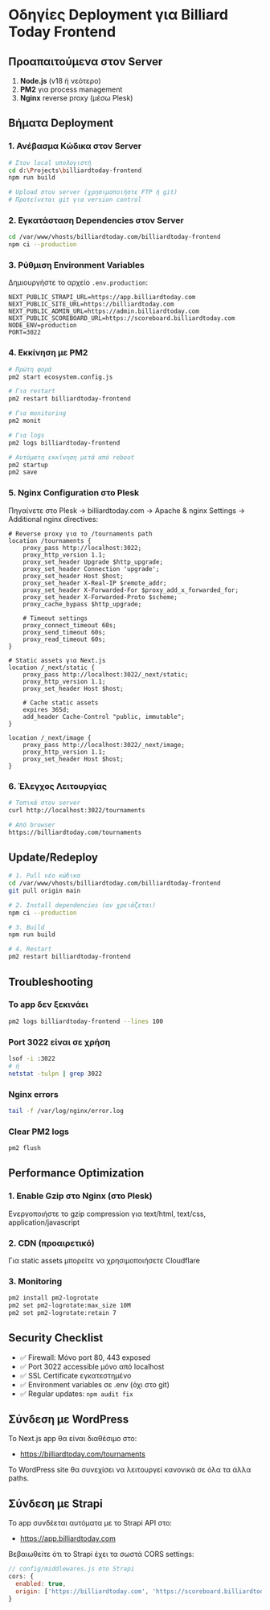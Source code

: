 # Οδηγίες Deployment για Billiard Today Frontend

## Προαπαιτούμενα στον Server

1. **Node.js** (v18 ή νεότερο)
2. **PM2** για process management
3. **Nginx** reverse proxy (μέσω Plesk)

## Βήματα Deployment

### 1. Ανέβασμα Κώδικα στον Server

```bash
# Στον local υπολογιστή
cd d:\Projects\billiardtoday-frontend
npm run build

# Upload στον server (χρησιμοποιήστε FTP ή git)
# Προτείνεται git για version control
```

### 2. Εγκατάσταση Dependencies στον Server

```bash
cd /var/www/vhosts/billiardtoday.com/billiardtoday-frontend
npm ci --production
```

### 3. Ρύθμιση Environment Variables

Δημιουργήστε το αρχείο `.env.production`:

```
NEXT_PUBLIC_STRAPI_URL=https://app.billiardtoday.com
NEXT_PUBLIC_SITE_URL=https://billiardtoday.com
NEXT_PUBLIC_ADMIN_URL=https://admin.billiardtoday.com
NEXT_PUBLIC_SCOREBOARD_URL=https://scoreboard.billiardtoday.com
NODE_ENV=production
PORT=3022
```

### 4. Εκκίνηση με PM2

```bash
# Πρώτη φορά
pm2 start ecosystem.config.js

# Για restart
pm2 restart billiardtoday-frontend

# Για monitoring
pm2 monit

# Για logs
pm2 logs billiardtoday-frontend

# Αυτόματη εκκίνηση μετά από reboot
pm2 startup
pm2 save
```

### 5. Nginx Configuration στο Plesk

Πηγαίνετε στο Plesk → billiardtoday.com → Apache & nginx Settings → Additional nginx directives:

```nginx
# Reverse proxy για το /tournaments path
location /tournaments {
    proxy_pass http://localhost:3022;
    proxy_http_version 1.1;
    proxy_set_header Upgrade $http_upgrade;
    proxy_set_header Connection 'upgrade';
    proxy_set_header Host $host;
    proxy_set_header X-Real-IP $remote_addr;
    proxy_set_header X-Forwarded-For $proxy_add_x_forwarded_for;
    proxy_set_header X-Forwarded-Proto $scheme;
    proxy_cache_bypass $http_upgrade;
    
    # Timeout settings
    proxy_connect_timeout 60s;
    proxy_send_timeout 60s;
    proxy_read_timeout 60s;
}

# Static assets για Next.js
location /_next/static {
    proxy_pass http://localhost:3022/_next/static;
    proxy_http_version 1.1;
    proxy_set_header Host $host;
    
    # Cache static assets
    expires 365d;
    add_header Cache-Control "public, immutable";
}

location /_next/image {
    proxy_pass http://localhost:3022/_next/image;
    proxy_http_version 1.1;
    proxy_set_header Host $host;
}
```

### 6. Έλεγχος Λειτουργίας

```bash
# Τοπικά στον server
curl http://localhost:3022/tournaments

# Από browser
https://billiardtoday.com/tournaments
```

## Update/Redeploy

```bash
# 1. Pull νέο κώδικα
cd /var/www/vhosts/billiardtoday.com/billiardtoday-frontend
git pull origin main

# 2. Install dependencies (αν χρειάζεται)
npm ci --production

# 3. Build
npm run build

# 4. Restart
pm2 restart billiardtoday-frontend
```

## Troubleshooting

### Το app δεν ξεκινάει
```bash
pm2 logs billiardtoday-frontend --lines 100
```

### Port 3022 είναι σε χρήση
```bash
lsof -i :3022
# ή
netstat -tulpn | grep 3022
```

### Nginx errors
```bash
tail -f /var/log/nginx/error.log
```

### Clear PM2 logs
```bash
pm2 flush
```

## Performance Optimization

### 1. Enable Gzip στο Nginx (στο Plesk)
Ενεργοποιήστε το gzip compression για text/html, text/css, application/javascript

### 2. CDN (προαιρετικό)
Για static assets μπορείτε να χρησιμοποιήσετε Cloudflare

### 3. Monitoring
```bash
pm2 install pm2-logrotate
pm2 set pm2-logrotate:max_size 10M
pm2 set pm2-logrotate:retain 7
```

## Security Checklist

- ✅ Firewall: Μόνο port 80, 443 exposed
- ✅ Port 3022 accessible μόνο από localhost
- ✅ SSL Certificate εγκατεστημένο
- ✅ Environment variables σε .env (όχι στο git)
- ✅ Regular updates: `npm audit fix`

## Σύνδεση με WordPress

Το Next.js app θα είναι διαθέσιμο στο:
- https://billiardtoday.com/tournaments

Το WordPress site θα συνεχίσει να λειτουργεί κανονικά σε όλα τα άλλα paths.

## Σύνδεση με Strapi

Το app συνδέεται αυτόματα με το Strapi API στο:
- https://app.billiardtoday.com

Βεβαιωθείτε ότι το Strapi έχει τα σωστά CORS settings:
```js
// config/middlewares.js στο Strapi
cors: {
  enabled: true,
  origin: ['https://billiardtoday.com', 'https://scoreboard.billiardtoday.com']
}
```
